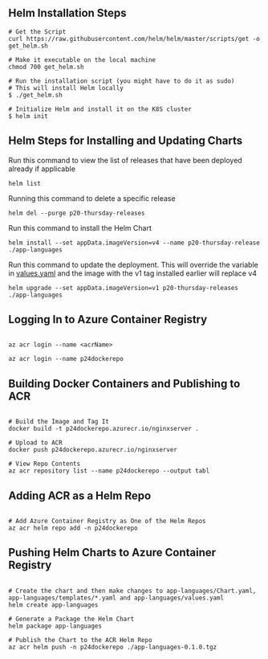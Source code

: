 
## Helm Installation Steps

```shell
# Get the Script
curl https://raw.githubusercontent.com/helm/helm/master/scripts/get -o get_helm.sh

# Make it executable on the local machine
chmod 700 get_helm.sh

# Run the installation script (you might have to do it as sudo)
# This will install Helm locally
$ ./get_helm.sh

# Initialize Helm and install it on the K8S cluster
$ helm init
```

## Helm Steps for Installing and Updating Charts

Run this command to view the list of releases that have been deployed already if applicable

```shell
helm list
```

Running this command to delete a specific release
```shell
helm del --purge p20-thursday-releases
```

Run this command to install the Helm Chart

```shell
helm install --set appData.imageVersion=v4 --name p20-thursday-release ./app-languages
```

Run this command to update the deployment. This will override the variable in [values.yaml](https://github.com/izzyacademy/python-webserver-container/blob/master/app-languages/values.yaml) and the image with the v1 tag installed earlier will replace v4

```shell
helm upgrade --set appData.imageVersion=v1 p20-thursday-releases ./app-languages
```

## Logging In to Azure Container Registry

```shell

az acr login --name <acrName>

az acr login --name p24dockerepo

```

## Building Docker Containers and Publishing to ACR

```shell

# Build the Image and Tag It
docker build -t p24dockerepo.azurecr.io/nginxserver .

# Upload to ACR
docker push p24dockerepo.azurecr.io/nginxserver

# View Repo Contents
az acr repository list --name p24dockerepo --output tabl

```

## Adding ACR as a Helm Repo

```shell

# Add Azure Container Registry as One of the Helm Repos
az acr helm repo add -n p24dockerepo

```

## Pushing Helm Charts to Azure Container Registry

```shell

# Create the chart and then make changes to app-languages/Chart.yaml, app-languages/templates/*.yaml and app-languages/values.yaml
helm create app-languages

# Generate a Package the Helm Chart
helm package app-languages

# Publish the Chart to the ACR Helm Repo
az acr helm push -n p24dockerepo ./app-languages-0.1.0.tgz


```

